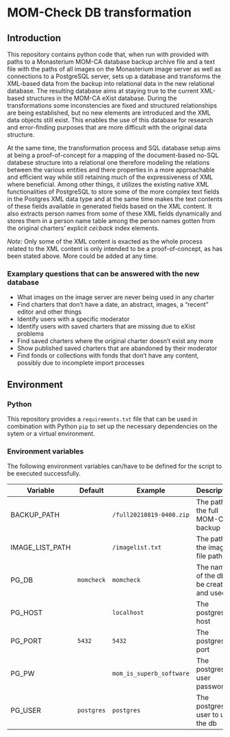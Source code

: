 # MOM-Check DB transformation

## Introduction

This repository contains python code that, when run with provided with paths to
a Monasterium MOM-CA database backup archive file and a text file with the paths
of all images on the Monasterium image server as well as connections to a
PostgreSQL server, sets up a database and transforms the XML-based data from the
backup into relational data in the new relational database. The resulting
database aims at staying true to the current XML-based structures in the MOM-CA
eXist database. During the transformations some inconstencies are fixed and
structured relationships are being established, but no new elements are
introduced and the XML data objects still exist. This enables the use of this
database for research and error-finding purposes that are more difficult with
the original data structure.

At the same time, the transformation process and SQL database setup aims at
being a proof-of-concept for a mapping of the document-based no-SQL databese
structure into a relational one therefore modeling the relations between the
various entities and there properties in a more approachable and efficient way
while still retaining much of the expressiveness of XML where beneficial. Among
other things, it utilizes the existing native XML functionalities of PostgreSQL
to store some of the more complex text fields in the Postgres XML data type and
at the same time makes the text contents of these fields available in generated
fields based on the XML content. It also extracts person names from some of
these XML fields dynamically and stores them in a person name table among the
person names gotten from the original charters’ explicit _cei:back_ index
elements.

_Note:_ Only some of the XML content is exacted as the whole process related to
the XML content is only intended to be a proof-of-concept, as has been stated
above. More could be added at any time.

### Examplary questions that can be answered with the new database

- What images on the image server are never being used in any charter
- Find charters that don’t have a date, an abstract, images, a “recent” editor
  and other things
- Identify users with a specific moderator
- Identify users with saved charters that are missing due to eXist problems
- Find saved charters where the original charter doesn’t exist any more
- Show published saved charters that are abandoned by their moderator
- Find fonds or collections with fonds that don’t have any content, possibly due
  to incomplete import processes

## Environment

### Python

This repository provides a `requirements.txt` file that can be used in
combination with Python `pip` to set up the necessary dependencies on the sytem
or a virtual environment.

### Environment variables

The following environment variables can/have to be defined for the script to be
executed successfully.

| Variable        | Default    | Example                  | Description                               |
| --------------- | ---------- | ------------------------ | ----------------------------------------- |
| BACKUP_PATH     |            | `/full20210819-0400.zip` | The path to the full MOM-CA backup        |
| IMAGE_LIST_PATH |            | `/imagelist.txt`         | The path to the image file path list      |
| PG_DB           | `momcheck` | `momcheck`               | The name of the db to be created and used |
| PG_HOST         |            | `localhost`              | The postgres db host                      |
| PG_PORT         | `5432`     | `5432`                   | The postgres db port                      |
| PG_PW           |            | `mom_is_superb_software` | The postgres db user password             |
| PG_USER         | `postgres` | `postgres`               | The postgres db user to use the db        |

